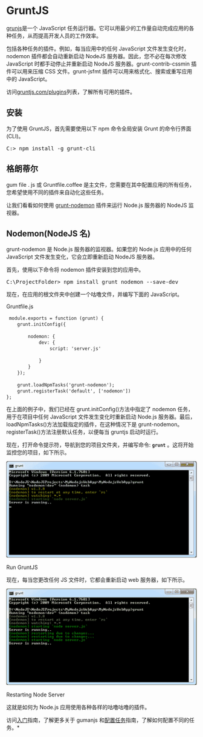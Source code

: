 # GruntJS



[grunjs](https://gruntjs.com/)是一个 JavaScript 任务运行器。它可以用最少的工作量自动完成应用的各种任务，从而提高开发人员的工作效率。

包括各种任务的插件。例如，每当应用中的任何 JavaScript 文件发生变化时，nodemon 插件都会自动重新启动 NodeJS 服务器。因此，您不必在每次修改 JavaScript 时都手动停止并重新启动 NodeJS 服务器。grunt-contrib-cssmin 插件可以用来压缩 CSS 文件。grunt-jsfmt 插件可以用来格式化、搜索或重写应用中的 JavaScript。

访问[gruntjs.com/plugins](https://gruntjs.com/plugins)列表，了解所有可用的插件。

## 安装

为了使用 GruntJS，首先需要使用以下 npm 命令全局安装 Grunt 的命令行界面(CLI)。

<samp>C:\> npm install -g grunt-cli</samp>

## 格朗蒂尔

gum file . js 或 Gruntfile.coffee 是主文件，您需要在其中配置应用的所有任务，您希望使用不同的插件来自动化这些任务。

让我们看看如何使用 [grunt-nodemon](https://www.npmjs.com/package/grunt-nodemon) 插件来运行 Node.js 服务器的 NodeJS 监视器。

## Nodemon(NodeJS 名)

grunt-nodemon 是 Node.js 服务器的监视器。如果您的 Node.js 应用中的任何 JavaScript 文件发生变化，它会立即重新启动 NodeJS 服务器。

首先，使用以下命令将 nodemon 插件安装到您的应用中。

<samp style="width:80%">C:\ProjectFolder> npm install grunt nodemon --save-dev</samp>

现在，在应用的根文件夹中创建一个咕噜文件，并编写下面的 JavaScript。

Gruntfile.js 

```
 module.exports = function (grunt) {
    grunt.initConfig({

        nodemon: {
            dev: {
                script: 'server.js'

            }
        }
    });

    grunt.loadNpmTasks('grunt-nodemon');
    grunt.registerTask('default', ['nodemon'])
}; 
```

在上面的例子中，我们已经在 grunt.initConfig()方法中指定了 nodemon 任务，用于在项目中任何 JavaScript 文件发生变化时重新启动 Node.js 服务器。最后，loadNpmTasks()方法加载指定的插件，在这种情况下是 grunt-nodemon。registerTask()方法注册默认任务，以便每当 gruntjs 启动时运行。

现在，打开命令提示符，导航到您的项目文件夹，并编写命令: **`grunt`** 。这将开始监控您的项目，如下所示。

[![run nodemon gruntjs](img/cf860cf34df9639e60b907c6ca0011a4.png)](../../Content/images/nodejs/install-gruntjs.png)

Run GruntJS



现在，每当您更改任何 JS 文件时，它都会重新启动 web 服务器，如下所示。

[![run gruntjs](img/5c308f6791a6f226bd44f071a58cf387.png)](../../Content/images/nodejs/gruntjs-run.png)

Restarting Node Server



这就是如何为 Node.js 应用使用各种各样的咕噜咕噜的插件。

访问[入门](https://gruntjs.com/getting-started)指南，了解更多关于 gumanjs 和[配置任务](https://gruntjs.com/configuring-tasks)指南，了解如何配置不同的任务。*